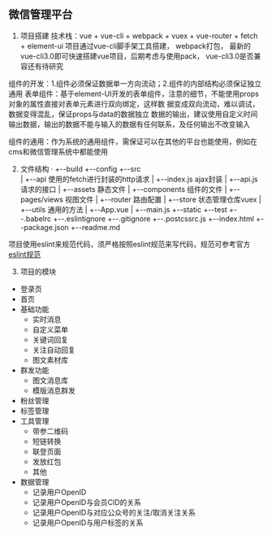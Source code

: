 ## 微信管理平台
1. 项目搭建
  技术栈：vue + vue-cli + webpack + vuex + vue-router + fetch + element-ui
    项目通过vue-cli脚手架工具搭建， webpack打包， 最新的vue-cli3.0即可快速搭建vue项目，后期考虑与使用pack，
  vue-cli3.0是否兼容还有待研究

  组件的开发：1.组件必须保证数据单一方向流动；2.组件的内部结构必须保证独立通用
  表单组件：基于element-UI开发的表单组件，注意的细节，不能使用props对象的属性直接对表单元素进行双向绑定，这样数
  据变成双向流动，难以调试，数据变得混乱，保证props与data的数据独立
  数据的输出，建议使用自定义时间输出数据，输出的数据不能与输入的数据有任何联系，及任何输出不改变输入

  组件的通用：作为系统的通用组件，需保证可以在其他的平台也能使用，例如在cms和微信管理系统中都能使用

2. 文件结构
  ·
  +--build
  +--config
  +--src  
  |  +--api  使用的fetch进行封装的http请求
  |     +--index.js  ajax封装
  |     +--api.js    请求的接口
  |  +--assets   静态文件
  |  +--components  组件的文件
  |  +--pages/views  视图文件
  |  +--router  路由配置
  |  +--store   状态管理仓库vuex
  |  +--utils   通用的方法
  |  +--App.vue
  |  +--main.js 
  +--static
  +--test
  +--.babelrc
  +--.eslintignore
  +--.gitignore
  +--.postcssrc.js
  +--index.html
  +--package.json
  +--readme.md

  项目使用eslint来规范代码，须严格按照eslint规范来写代码，规范可参考官方[eslint规范](https://eslint.org/docs/rules/)

3. 项目的模块
  - 登录页
  - 首页
  - 基础功能
    + 实时消息
    + 自定义菜单
    + 关键词回复
    + 关注自动回复
    + 图文素材库
  - 群发功能
    + 图文消息库
    + 模版消息群发
  - 粉丝管理
  - 标签管理
  - 工具管理
    + 带参二维码
    + 短链转换
    + 联登页面
    + 发放红包
    + 其他
  - 数据管理
    + 记录用户OpenID
    + 记录用户OpenID与会员CID的关系
    + 记录用户OpenID与对应公众号的关注/取消关注关系
    + 记录用户OpenID与用户标签的关系

